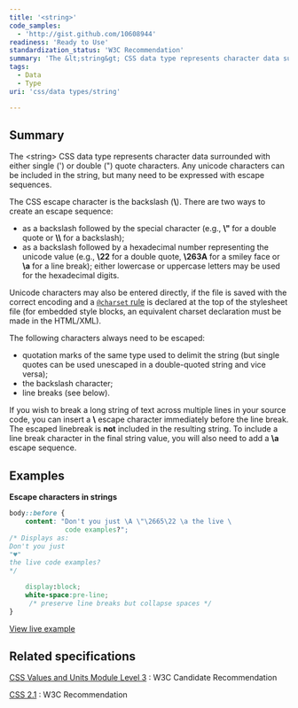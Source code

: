 ```yaml
---
title: '<string>'
code_samples:
  - 'http://gist.github.com/10608944'
readiness: 'Ready to Use'
standardization_status: 'W3C Recommendation'
summary: 'The &lt;string&gt; CSS data type represents character data surrounded with either single ('') or double (&quot;) quote characters.  Any unicode characters can be included in the string, but many need to be expressed with escape sequences.'
tags:
  - Data
  - Type
uri: 'css/data types/string'

---
```

## Summary

The &lt;string&gt; CSS data type represents character data surrounded with either single (') or double (&quot;) quote characters. Any unicode characters can be included in the string, but many need to be expressed with escape sequences.

 The CSS escape character is the backslash (**\\**). There are two ways to create an escape sequence:

-   as a backslash followed by the special character (e.g., **\\"** for a double quote or **\\\\** for a backslash);
-   as a backslash followed by a hexadecimal number representing the unicode value (e.g., **\\22** for a double quote, **\\263A** for a smiley face or **\\a** for a line break); either lowercase or uppercase letters may be used for the hexadecimal digits.

Unicode characters may also be entered directly, if the file is saved with the correct encoding and a [`@charset` rule](/css/atrules/@charset) is declared at the top of the stylesheet file (for embedded style blocks, an equivalent charset declaration must be made in the HTML/XML).

The following characters always need to be escaped:

-   quotation marks of the same type used to delimit the string (but single quotes can be used unescaped in a double-quoted string and vice versa);
-   the backslash character;
-   line breaks (see below).

If you wish to break a long string of text across multiple lines in your source code, you can insert a **\\** escape character immediately before the line break. The escaped linebreak is **not** included in the resulting string. To include a line break character in the final string value, you will also need to add a **\\a** escape sequence.

## Examples

**Escape characters in strings**

``` css
body::before {
    content: "Don't you just \A \"\2665\22 \a the live \
              code examples?";
/* Displays as:
Don't you just
"♥"
the live code examples?
*/

    display:block;
    white-space:pre-line;
     /* preserve line breaks but collapse spaces */
}
```

[View live example](http://code.webplatform.org/gist/10608944)

## Related specifications

[CSS Values and Units Module Level 3](http://www.w3.org/TR/css3-values/#strings)
:   W3C Candidate Recommendation

[CSS 2.1](http://www.w3.org/TR/CSS21/syndata.html#strings)
:   W3C Recommendation

